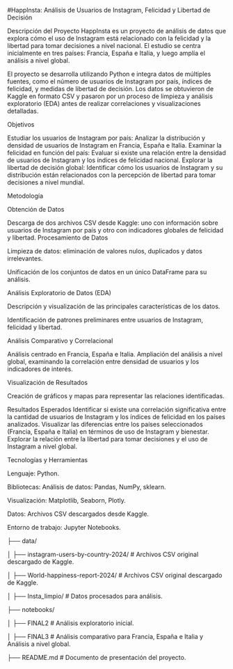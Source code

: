 
#HappInsta: Análisis de Usuarios de Instagram, Felicidad y Libertad de Decisión

Descripción del Proyecto
  HappInsta es un proyecto de análisis de datos que explora cómo el uso de Instagram está relacionado con la felicidad y la libertad para tomar decisiones a nivel nacional. El estudio se centra inicialmente en 
  tres países: Francia, España e Italia, y luego amplía el análisis a nivel global.
  
  El proyecto se desarrolla utilizando Python e integra datos de múltiples fuentes, como el número de usuarios de Instagram por país, índices de felicidad, y medidas de libertad de decisión. Los datos se 
  obtuvieron de Kaggle en formato CSV y pasaron por un proceso de limpieza y análisis exploratorio (EDA) antes de realizar correlaciones y visualizaciones detalladas.

Objetivos

  Estudiar los usuarios de Instagram por país: Analizar la distribución y densidad de usuarios de Instagram en Francia, España e Italia.
  Examinar la felicidad en función del país: Evaluar si existe una relación entre la densidad de usuarios de Instagram y los índices de felicidad nacional.
  Explorar la libertad de decisión global: Identificar cómo los usuarios de Instagram y su distribución están relacionados con la percepción de libertad para tomar decisiones a nivel mundial.

Metodología

Obtención de Datos

Descarga de dos archivos CSV desde Kaggle: uno con información sobre usuarios de Instagram por país y otro con indicadores globales de felicidad y libertad.
Procesamiento de Datos

  Limpieza de datos: eliminación de valores nulos, duplicados y datos irrelevantes.
  
  Unificación de los conjuntos de datos en un único DataFrame para su análisis.
  
  Análisis Exploratorio de Datos (EDA)
  
  Descripción y visualización de las principales características de los datos.
  
  Identificación de patrones preliminares entre usuarios de Instagram, felicidad y libertad.
  
  Análisis Comparativo y Correlacional
  
  Análisis centrado en Francia, España e Italia.
    Ampliación del análisis a nivel global, examinando la correlación entre densidad de usuarios y los indicadores de interés.
  
  Visualización de Resultados
  
  Creación de gráficos y mapas para representar las relaciones identificadas.

Resultados Esperados
  Identificar si existe una correlación significativa entre la cantidad de usuarios de Instagram y los índices de felicidad en los países analizados.
  Visualizar las diferencias entre los países seleccionados (Francia, España e Italia) en términos de uso de Instagram y bienestar.
  Explorar la relación entre la libertad para tomar decisiones y el uso de Instagram a nivel global.

Tecnologías y Herramientas

Lenguaje: Python.

Bibliotecas:
  Análisis de datos: Pandas, NumPy, sklearn.
    
  Visualización: Matplotlib, Seaborn, Plotly.
    
  Datos: Archivos CSV descargados desde Kaggle.
   
  Entorno de trabajo: Jupyter Notebooks.



├── data/

│   ├── instagram-users-by-country-2024/                # Archivos CSV original descargado de Kaggle.

│   ├── World-happiness-report-2024/                # Archivos CSV original descargado de Kaggle.

│   ├── Insta_limpio/          # Datos procesados para análisis.

├── notebooks/

│   ├── FINAL2          # Análisis exploratorio inicial.

│   ├── FINAL3          # Análisis comparativo para Francia, España e Italia y Análisis a nivel global.


├── README.md               # Documento de presentación del proyecto.

